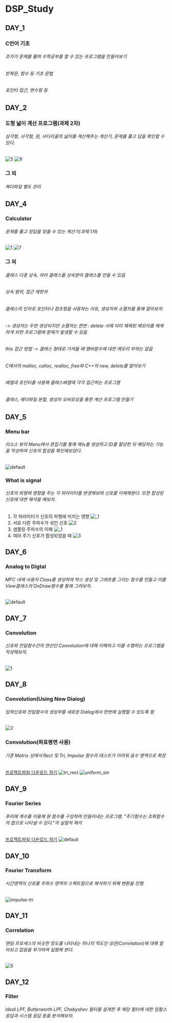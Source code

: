 # DSP_Study

## DAY_1
### C언어 기초
###### 조카가 문제를 풀며 수학공부를 할 수 있는 프로그램을 만들어보기
###### 반복문, 함수 등 기초 문법
###### 포인터 접근, 변수형 등

## DAY_2
### 도형 넓이 계산 프로그램(과제 2차)
###### 삼각형, 사각형, 원, 사다리꼴의 넓이를 계산해주는 계산기, 문제를 풀고 답을 확인할 수 있다.
![5](https://user-images.githubusercontent.com/26676087/47061536-d16fb680-d20c-11e8-9b17-8c4efe3a41c8.PNG)
![9](https://user-images.githubusercontent.com/26676087/47061543-d6cd0100-d20c-11e8-9d81-9a5ed5179c56.PNG)
### 그 외
###### 헤더파일 별도 관리

## DAY_4
### Calculator
###### 문제를 풀고 정답을 맞출 수 있는 계산기(과제 1차)
![1](https://user-images.githubusercontent.com/26676087/47060593-36c1a880-d209-11e8-817c-9e5aee28c203.PNG)
![7](https://user-images.githubusercontent.com/26676087/47060617-49d47880-d209-11e8-9bc5-134f58419334.PNG)
### 그 외
###### 클래스 다중 상속, 여러 클래스를 상속받아 클래스를 만들 수 있음
###### 상속 범위, 접근 제한자
###### 클래스의 인자로 포인터나 참조형을 사용하는 이유, 생성자와 소멸자를 통해 알아보자. 
###### -> 생성자는 두번 생성되지만 소멸자는 한번 : delete 시에 이미 해제된 메모리를 해제하게 되면 프로그램에 문제가 발생할 수 있음
###### this 접근 방법 -> 클래스 형태로 가져올 때 멤버함수에 대한 메모리 부하는 없음
###### C에서의 malloc, calloc, realloc, free와 C++의 new, delete를 알아보기
###### 배열과 포인터를 사용해 클래스배열에 각각 접근하는 프로그램
###### 클래스, 헤더파일 분할, 생성자 오버로딩을 통한 계산 프로그램 만들기

## DAY_5
### Menu bar
###### 리소스 뷰의 Menu에서 편집기를 통해 메뉴를 생성하고 ID를 할당한 뒤 해당하는 기능을 작성하여 신호의 합성을 확인해보았다.
![default](https://user-images.githubusercontent.com/26676087/47059856-104e3e00-d206-11e8-862d-52c8387c7f09.PNG)
### What is signal
###### 신호의 파형에 영향을 주는 각 파라미터를 변경해보며 신호를 이해해본다. 또한 합성된 신호에 대한 해석을 해보자.
1. 각 파라미터가 신호의 파형에 미치는 영향
![_1](https://user-images.githubusercontent.com/26676087/47060182-8acb8d80-d207-11e8-828b-d9d390f1dc2f.PNG)
2. 서로 다른 주파수가 섞인 신호
![_2_](https://user-images.githubusercontent.com/26676087/47060076-07aa3780-d207-11e8-93d6-d3229e432fe0.PNG)
3. 샘플링 주파수의 이해
![_1](https://user-images.githubusercontent.com/26676087/47060296-0f1e1080-d208-11e8-94dc-9694f67a7254.PNG)
4. 여러 주기 신호가 합성되었을 때
![_3_](https://user-images.githubusercontent.com/26676087/47060078-0973fb00-d207-11e8-8398-3cad2ed95c79.PNG)

## DAY_6
### Analog to Digtal
###### MFC 내에 사용자 Class를 생성하여 박스 생성 및 그래프를 그리는 함수를 만들고 이를 View클래스의 OnDraw함수를 통해 그려보자.
![default](https://user-images.githubusercontent.com/26676087/47059725-8900ca80-d205-11e8-8d52-42b9b76f4562.PNG)

## DAY_7
### Convolution
###### 신호와 전달함수간의 연산인 Convolution에 대해 이해하고 이를 수행하는 프로그램을 작성해보자.
![1](https://user-images.githubusercontent.com/26676087/47537972-b59e9b80-d903-11e8-9a0c-056b657796a2.PNG)

## DAY_8
### Convolution(Using New Dialog)
###### 입력신호와 전달함수의 생성부를 새로운 Dialog에서 한번에 실행할 수 있도록 함
![2](https://user-images.githubusercontent.com/26676087/47763296-70afa600-dd03-11e8-94be-f26047915f3b.PNG)
### Convolution(좌표평면 사용)
###### 기존 Matrix 상에서 Rect 및 Tri, Impulse 함수의 테스트가 어려워 음수 영역으로 확장
[프로젝트파일 다운로드 하기](https://drive.google.com/open?id=1RC_xvSqM86kVcwXQZOw-PI6ZdvLvOfTU)
![tri_rect](https://user-images.githubusercontent.com/26676087/47830081-ae790100-ddcd-11e8-8398-162a5b909d1e.PNG)
![uniform_sin](https://user-images.githubusercontent.com/26676087/47830083-afaa2e00-ddcd-11e8-9030-d32d87106e9a.PNG)

## DAY_9
### Fourier Series
###### 푸리에 계수를 이용해 원 함수를 구성하여 만들어내는 프로그램. "주기함수는 조화함수의 합으로 나타낼 수 있다."의 실험적 해석
[프로젝트파일 다운로드 하기](https://drive.google.com/open?id=1QQ-7oYKoqEToLc2Vdcn5qMwV4ehXTKj2)
![default](https://user-images.githubusercontent.com/26676087/48199434-57f85d80-e39f-11e8-98d6-a7cc72d565ff.PNG)

## DAY_10
### Fourier Transform
###### 시간영역의 신호를 주파수 영역의 스펙트럼으로 해석하기 위해 변환을 진행.
![impulse-tri](https://user-images.githubusercontent.com/26676087/50433602-8e247900-091c-11e9-9f0c-3bcec12c5df2.PNG)

## DAY_11
### Correlation
###### 랜덤 프로세스의 비슷한 정도를 나타내는 하나의 척도인 상관(Correlation)에 대해 알아보고 잡음을 부가하여 실험해 본다.
![5](https://user-images.githubusercontent.com/26676087/50433610-9bd9fe80-091c-11e9-927d-ea0daf80679d.PNG)

## DAY_12
### Filter
###### Ideal LPF, Butterworth LPF, Chebyshev 필터를 설계한 후 해당 필터에 대한 임펄스 응답과 시스템 응답 등을 분석해보자. 


